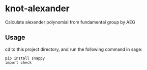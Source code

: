 # knot-alexander

Calculate alexander polynomial from fundamental group by AEG

## Usage

cd to this project directory, and run the following command in sage:

```sage
pip install snappy
import check
```
